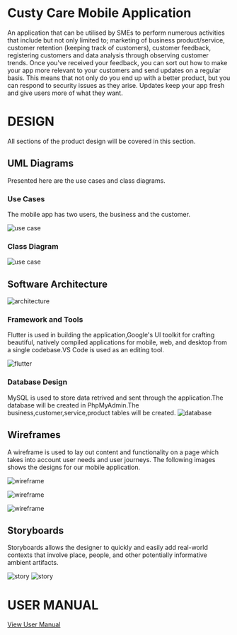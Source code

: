# Custy Care Mobile Application

An application that can be utilised by SMEs to perform numerous activities that include but not only limited to; marketing of business product/service, customer retention (keeping track of customers), customer feedback, registering customers and data analysis through observing customer trends. Once you've received your feedback, you can sort out how to make your app more relevant to your customers and send updates on a regular basis. This means that not only do you end up with a better product, but you can respond to security issues as they arise. Updates keep your app fresh and give users more of what they want.

# DESIGN 
All sections of the product design will be covered in this section.

## UML Diagrams
Presented here are the use cases and class diagrams.

### Use Cases
The mobile app has two users, the business and the customer.

![use case](../master/use.jpg)

### Class Diagram

![use case](../master/class.jpg)

## Software Architecture

![architecture](../master/Architecture.png)

### Framework and Tools
Flutter is used in building the application,Google's UI toolkit for crafting beautiful, natively compiled applications for mobile, web, and desktop from a single codebase.VS Code is used as an editing tool.

![flutter](../master/vs.jpg)

### Database Design
MySQL is used to store data retrived and sent through the application.The database will be created in PhpMyAdmin.The business,customer,service,product tables will be created.
![database](../master/database.PNG)



## Wireframes
A wireframe is used to lay out content and functionality on a page which takes into account user needs and user journeys.
The following images shows the designs for our mobile application.

![wireframe](../master/wire1.jpg)

![wireframe](../master/wire2.jpg)

![wireframe](../master/wire3.jpg)

## Storyboards
Storyboards allows the designer to quickly and easily add real-world contexts that involve place, people, and other potentially informative ambient artifacts.

![story](../master/str1.PNG)
![story](../master/str2.PNG)

# USER MANUAL
<a href="https://github.com/Tlotlo-pat/custycare/blob/master/usermanual.pdf" target="_blank">View User Manual</a>
